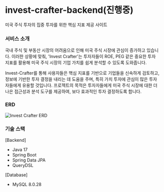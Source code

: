 # invest-crafter-backend(진행중)
미국 주식 투자의 집중 투자를 위한 핵심 지표 제공 사이트

### 서비스 소개
국내 주식 및 부동산 시장의 어려움으로 인해 미국 주식 시장에 관심이 증가하고 있습니다. 이러한 상황에 맞춰, 'Invest Crafter'는 투자자들이 ROE, PEG 같은 중요한 투자 지표를 활용해 미국 주식 시장의 기업 가치를 쉽게 분석할 수 있도록 도와줍니다.

Invest-Crafter를 통해 사용자들은 핵심 지표를 기반으로 기업들을 신속하게 검토하고, 정보에 기반한 투자 결정을 내리는 데 도움을 주며, 특히 가치 투자에 관심이 많은 투자자들에게 유용할 것입니다. 프로젝트의 목적은 투자자들에게 미국 주식 시장에 대한 더 나은 접근성과 분석 도구를 제공하여, 보다 효과적인 투자 결정하도록 합니다.


### ERD
![Invest Crafter  ERD](https://github.com/rlagudtn/invest-crafter-backend/assets/34295144/d29b2b0a-e7f3-49ce-8ead-b7a75698d231)


### 기술 스택
[Backend]
- Java 17
- Spring Boot
- Spring Data JPA
- QueryDSL

[Database]
- MySQL 8.0.28
